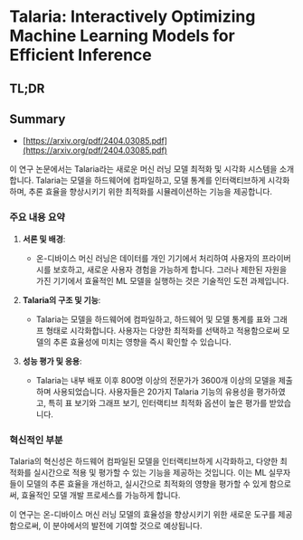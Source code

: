 # Talaria: Interactively Optimizing Machine Learning Models for Efficient Inference
## TL;DR
## Summary
- [https://arxiv.org/pdf/2404.03085.pdf](https://arxiv.org/pdf/2404.03085.pdf)

이 연구 논문에서는 Talaria라는 새로운 머신 러닝 모델 최적화 및 시각화 시스템을 소개합니다. Talaria는 모델을 하드웨어에 컴파일하고, 모델 통계를 인터랙티브하게 시각화하며, 추론 효율을 향상시키기 위한 최적화를 시뮬레이션하는 기능을 제공합니다.

### 주요 내용 요약

1. **서론 및 배경**:
   - 온-디바이스 머신 러닝은 데이터를 개인 기기에서 처리하여 사용자의 프라이버시를 보호하고, 새로운 사용자 경험을 가능하게 합니다. 그러나 제한된 자원을 가진 기기에서 효율적인 ML 모델을 실행하는 것은 기술적인 도전 과제입니다.

2. **Talaria의 구조 및 기능**:
   - Talaria는 모델을 하드웨어에 컴파일하고, 하드웨어 및 모델 통계를 표와 그래프 형태로 시각화합니다. 사용자는 다양한 최적화를 선택하고 적용함으로써 모델의 추론 효율성에 미치는 영향을 즉시 확인할 수 있습니다.

3. **성능 평가 및 응용**:
   - Talaria는 내부 배포 이후 800명 이상의 전문가가 3600개 이상의 모델을 제출하며 사용되었습니다. 사용자들은 20가지 Talaria 기능의 유용성을 평가하였고, 특히 표 보기와 그래프 보기, 인터랙티브 최적화 옵션이 높은 평가를 받았습니다.

### 혁신적인 부분
Talaria의 혁신성은 하드웨어 컴파일된 모델을 인터랙티브하게 시각화하고, 다양한 최적화를 실시간으로 적용 및 평가할 수 있는 기능을 제공하는 것입니다. 이는 ML 실무자들이 모델의 추론 효율을 개선하고, 실시간으로 최적화의 영향을 평가할 수 있게 함으로써, 효율적인 모델 개발 프로세스를 가능하게 합니다.

이 연구는 온-디바이스 머신 러닝 모델의 효율성을 향상시키기 위한 새로운 도구를 제공함으로써, 이 분야에서의 발전에 기여할 것으로 예상됩니다.